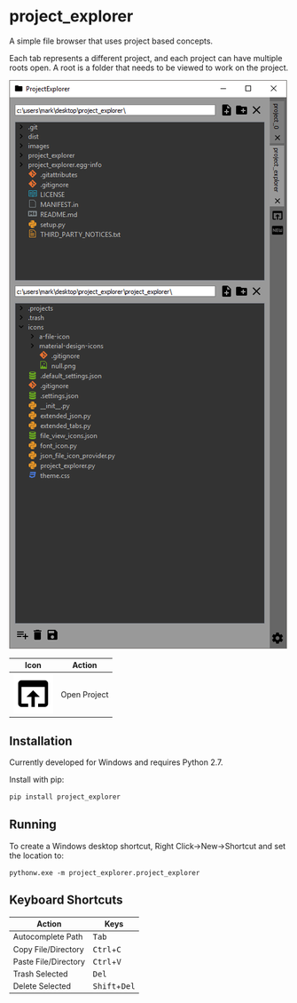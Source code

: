 # project_explorer
A simple file browser that uses project based concepts.

Each tab represents a different project, and each project can have multiple roots open. A root is a folder that needs to be viewed to work on the project.

![alt text](images/screenshot_1.png "Screenshot")

| Icon | Action |
| ---- | ------ |
| ![alt text](project_explorer/icons/material-design-icons/action/drawable-xxxhdpi/ic_open_in_browser_black_18dp.png "Open Project") | Open Project |

## Installation

Currently developed for Windows and requires Python 2.7.

Install with pip:

```bash
pip install project_explorer
```

## Running

To create a Windows desktop shortcut, Right Click->New->Shortcut and set the location to:

```
pythonw.exe -m project_explorer.project_explorer
```

## Keyboard Shortcuts

| Action               | Keys                            |
| -------------------- | ------------------------------- |
| Autocomplete Path    | <kbd>Tab</kbd>                  |
| Copy File/Directory  | <kbd>Ctrl</kbd>+<kbd>C</kbd>    |
| Paste File/Directory | <kbd>Ctrl</kbd>+<kbd>V</kbd>    |
| Trash Selected       | <kbd>Del</kbd>                  |
| Delete Selected      | <kbd>Shift</kbd>+<kbd>Del</kbd> |
